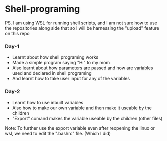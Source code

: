 # Shell-programing     
PS. I am using WSL for running shell scripts, and I am not sure how to use the repositories along side that so I will be harnessing the "upload" feature on this repo     


### Day-1      
- Learnt about how shell programing works
- Made a simple program saying "Hi" to my mom
- Also learnt about how parameters are passed and how are variables used and declared in shell programing
- And learnt how to take user input for any of the variables

### Day-2
- Learnt how to use inbuilt variables
- Also how to make our own variable and then make it useable by the children
- "Export" comand makes the variable useable by the children (other files)


Note: To further use the export variable even after reopening the linux or wsl, we need to edit the ".bashrc" file. (Which I did) 
